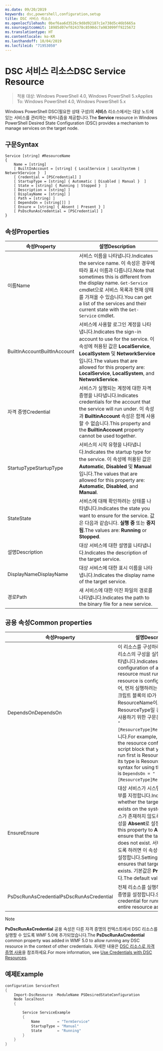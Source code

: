 ```yaml
---
ms.date: 09/20/2019
keywords: dsc,powershell,configuration,setup
title: DSC 서비스 리소스
ms.openlocfilehash: 0bef6aa6d3526c9d8d92187c1e738d5c46b5665a
ms.sourcegitcommit: 18985d07ef024378c8590dc7a983099ff9225672
ms.translationtype: HT
ms.contentlocale: ko-KR
ms.lasthandoff: 10/04/2019
ms.locfileid: "71953050"
---
```

# <a name="dsc-service-resource"></a><span data-ttu-id="ae202-103">DSC 서비스 리소스</span><span class="sxs-lookup"><span data-stu-id="ae202-103">DSC Service Resource</span></span>

> <span data-ttu-id="ae202-104">적용 대상: Windows PowerShell 4.0, Windows PowerShell 5.x</span><span class="sxs-lookup"><span data-stu-id="ae202-104">Applies To: Windows PowerShell 4.0, Windows PowerShell 5.x</span></span>

<span data-ttu-id="ae202-105">Windows PowerShell DSC(필요한 상태 구성)의 **서비스** 리소스에서는 대상 노드에 있는 서비스를 관리하는 메커니즘을 제공합니다.</span><span class="sxs-lookup"><span data-stu-id="ae202-105">The **Service** resource in Windows PowerShell Desired State Configuration (DSC) provides a mechanism to manage services on the target node.</span></span>

## <a name="syntax"></a><span data-ttu-id="ae202-106">구문</span><span class="sxs-lookup"><span data-stu-id="ae202-106">Syntax</span></span>

```Syntax
Service [string] #ResourceName
{
    Name = [string]
    [ BuiltInAccount = [string] { LocalService | LocalSystem | NetworkService }  ]
    [ Credential = [PSCredential] ]
    [ StartupType = [string] { Automatic | Disabled | Manual }  ]
    [ State = [string] { Running | Stopped }  ]
    [ Description = [string] ]
    [ DisplayName = [string] ]
    [ Path = [string] ]
    [ DependsOn = [string[]] ]
    [ Ensure = [string] { Absent | Present } ]
    [ PsDscRunAsCredential = [PSCredential] ]
}
```

## <a name="properties"></a><span data-ttu-id="ae202-107">속성</span><span class="sxs-lookup"><span data-stu-id="ae202-107">Properties</span></span>

|<span data-ttu-id="ae202-108">속성</span><span class="sxs-lookup"><span data-stu-id="ae202-108">Property</span></span> |<span data-ttu-id="ae202-109">설명</span><span class="sxs-lookup"><span data-stu-id="ae202-109">Description</span></span> |
|---|---|
|<span data-ttu-id="ae202-110">이름</span><span class="sxs-lookup"><span data-stu-id="ae202-110">Name</span></span> |<span data-ttu-id="ae202-111">서비스 이름을 나타냅니다.</span><span class="sxs-lookup"><span data-stu-id="ae202-111">Indicates the service name.</span></span> <span data-ttu-id="ae202-112">이 속성은 경우에 따라 표시 이름과 다릅니다.</span><span class="sxs-lookup"><span data-stu-id="ae202-112">Note that sometimes this is different from the display name.</span></span> <span data-ttu-id="ae202-113">`Get-Service` cmdlet으로 서비스 목록과 현재 상태를 가져올 수 있습니다.</span><span class="sxs-lookup"><span data-stu-id="ae202-113">You can get a list of the services and their current state with the `Get-Service` cmdlet.</span></span> |
|<span data-ttu-id="ae202-114">BuiltInAccount</span><span class="sxs-lookup"><span data-stu-id="ae202-114">BuiltInAccount</span></span> |<span data-ttu-id="ae202-115">서비스에 사용할 로그인 계정을 나타냅니다.</span><span class="sxs-lookup"><span data-stu-id="ae202-115">Indicates the sign-in account to use for the service.</span></span> <span data-ttu-id="ae202-116">이 속성에 허용된 값은 **LocalService**, **LocalSystem** 및 **NetworkService**입니다.</span><span class="sxs-lookup"><span data-stu-id="ae202-116">The values that are allowed for this property are: **LocalService**, **LocalSystem**, and **NetworkService**.</span></span> |
|<span data-ttu-id="ae202-117">자격 증명</span><span class="sxs-lookup"><span data-stu-id="ae202-117">Credential</span></span> |<span data-ttu-id="ae202-118">서비스가 실행되는 계정에 대한 자격 증명을 나타냅니다.</span><span class="sxs-lookup"><span data-stu-id="ae202-118">Indicates credentials for the account that the service will run under.</span></span> <span data-ttu-id="ae202-119">이 속성과 **BuiltinAccount** 속성은 함께 사용할 수 없습니다.</span><span class="sxs-lookup"><span data-stu-id="ae202-119">This property and the **BuiltinAccount** property cannot be used together.</span></span> |
|<span data-ttu-id="ae202-120">StartupType</span><span class="sxs-lookup"><span data-stu-id="ae202-120">StartupType</span></span> |<span data-ttu-id="ae202-121">서비스의 시작 유형을 나타냅니다.</span><span class="sxs-lookup"><span data-stu-id="ae202-121">Indicates the startup type for the service.</span></span> <span data-ttu-id="ae202-122">이 속성에 허용된 값은 **Automatic**, **Disabled** 및 **Manual**입니다.</span><span class="sxs-lookup"><span data-stu-id="ae202-122">The values that are allowed for this property are: **Automatic**, **Disabled**, and **Manual**.</span></span> |
|<span data-ttu-id="ae202-123">State</span><span class="sxs-lookup"><span data-stu-id="ae202-123">State</span></span> |<span data-ttu-id="ae202-124">서비스에 대해 확인하려는 상태를 나타냅니다.</span><span class="sxs-lookup"><span data-stu-id="ae202-124">Indicates the state you want to ensure for the service.</span></span> <span data-ttu-id="ae202-125">값은 다음과 같습니다. **실행 중** 또는 **중지됨**.</span><span class="sxs-lookup"><span data-stu-id="ae202-125">The values are: **Running** or **Stopped**.</span></span> |
|<span data-ttu-id="ae202-126">설명</span><span class="sxs-lookup"><span data-stu-id="ae202-126">Description</span></span> |<span data-ttu-id="ae202-127">대상 서비스에 대한 설명을 나타냅니다.</span><span class="sxs-lookup"><span data-stu-id="ae202-127">Indicates the description of the target service.</span></span> |
|<span data-ttu-id="ae202-128">DisplayName</span><span class="sxs-lookup"><span data-stu-id="ae202-128">DisplayName</span></span> |<span data-ttu-id="ae202-129">대상 서비스에 대한 표시 이름을 나타냅니다.</span><span class="sxs-lookup"><span data-stu-id="ae202-129">Indicates the display name of the target service.</span></span> |
|<span data-ttu-id="ae202-130">경로</span><span class="sxs-lookup"><span data-stu-id="ae202-130">Path</span></span> |<span data-ttu-id="ae202-131">새 서비스에 대한 이진 파일의 경로를 나타냅니다.</span><span class="sxs-lookup"><span data-stu-id="ae202-131">Indicates the path to the binary file for a new service.</span></span> |

## <a name="common-properties"></a><span data-ttu-id="ae202-132">공용 속성</span><span class="sxs-lookup"><span data-stu-id="ae202-132">Common properties</span></span>

|<span data-ttu-id="ae202-133">속성</span><span class="sxs-lookup"><span data-stu-id="ae202-133">Property</span></span> |<span data-ttu-id="ae202-134">설명</span><span class="sxs-lookup"><span data-stu-id="ae202-134">Description</span></span> |
|---|---|
|<span data-ttu-id="ae202-135">DependsOn</span><span class="sxs-lookup"><span data-stu-id="ae202-135">DependsOn</span></span> |<span data-ttu-id="ae202-136">이 리소스를 구성하려면 먼저 다른 리소스의 구성을 실행해야 함을 나타냅니다.</span><span class="sxs-lookup"><span data-stu-id="ae202-136">Indicates that the configuration of another resource must run before this resource is configured.</span></span> <span data-ttu-id="ae202-137">예를 들어, 먼저 실행하려는 리소스 구성 스크립트 블록의 ID가 ResourceName이고 해당 형식이 ResourceType일 경우, 이 속성을 사용하기 위한 구문은 `DependsOn = "[ResourceType]ResourceName"`입니다.</span><span class="sxs-lookup"><span data-stu-id="ae202-137">For example, if the ID of the resource configuration script block that you want to run first is ResourceName and its type is ResourceType, the syntax for using this property is `DependsOn = "[ResourceType]ResourceName"`.</span></span> |
|<span data-ttu-id="ae202-138">Ensure</span><span class="sxs-lookup"><span data-stu-id="ae202-138">Ensure</span></span> |<span data-ttu-id="ae202-139">대상 서비스가 시스템에 있는지 여부를 지정합니다.</span><span class="sxs-lookup"><span data-stu-id="ae202-139">Indicates whether the target service exists on the system.</span></span> <span data-ttu-id="ae202-140">대상 서비스가 존재하지 않도록 하려면 이 속성을 **Absent**로 설정합니다.</span><span class="sxs-lookup"><span data-stu-id="ae202-140">Set this property to **Absent** to ensure that the target service does not exist.</span></span> <span data-ttu-id="ae202-141">서비스가 존재하도록 하려면 이 속성을 **Present**로 설정합니다.</span><span class="sxs-lookup"><span data-stu-id="ae202-141">Setting it to **Present** ensures that target service exists.</span></span> <span data-ttu-id="ae202-142">기본값은 **Present**입니다.</span><span class="sxs-lookup"><span data-stu-id="ae202-142">The default value is **Present**.</span></span> |
|<span data-ttu-id="ae202-143">PsDscRunAsCredential</span><span class="sxs-lookup"><span data-stu-id="ae202-143">PsDscRunAsCredential</span></span> |<span data-ttu-id="ae202-144">전체 리소스를 실행하기 위한 자격 증명을 설정합니다.</span><span class="sxs-lookup"><span data-stu-id="ae202-144">Sets the credential for running the entire resource as.</span></span> |

> [!NOTE]
> <span data-ttu-id="ae202-145">**PsDscRunAsCredential** 공용 속성은 다른 자격 증명의 컨텍스트에서 DSC 리소스를 실행할 수 있도록 WMF 5.0에 추가되었습니다.</span><span class="sxs-lookup"><span data-stu-id="ae202-145">The **PsDscRunAsCredential** common property was added in WMF 5.0 to allow running any DSC resource in the context of other credentials.</span></span> <span data-ttu-id="ae202-146">자세한 내용은 [ DSC 리소스로 자격 증명 사용](../../../configurations/runasuser.md)을 참조하세요.</span><span class="sxs-lookup"><span data-stu-id="ae202-146">For more information, see [Use Credentials with DSC Resources](../../../configurations/runasuser.md).</span></span>

## <a name="example"></a><span data-ttu-id="ae202-147">예제</span><span class="sxs-lookup"><span data-stu-id="ae202-147">Example</span></span>

```powershell
configuration ServiceTest
{
    Import-DscResource -ModuleName PSDesiredStateConfiguration
    Node localhost
    {

        Service ServiceExample
        {
            Name        = "TermService"
            StartupType = "Manual"
            State       = "Running"
        }
    }
}
```